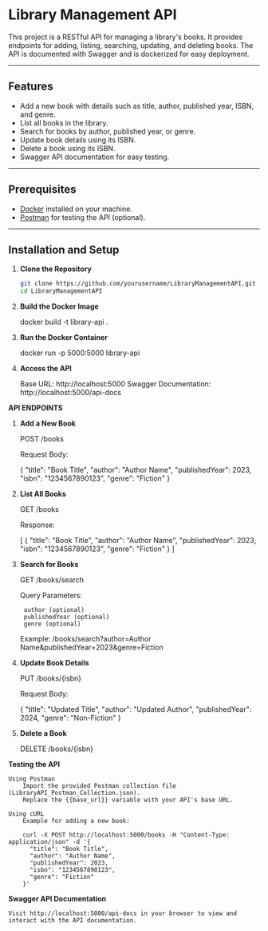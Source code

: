# Library Management API

This project is a RESTful API for managing a library's books. It provides endpoints for adding, listing, searching, updating, and deleting books. The API is documented with Swagger and is dockerized for easy deployment.

---

## Features

- Add a new book with details such as title, author, published year, ISBN, and genre.
- List all books in the library.
- Search for books by author, published year, or genre.
- Update book details using its ISBN.
- Delete a book using its ISBN.
- Swagger API documentation for easy testing.

---

## Prerequisites

- [Docker](https://www.docker.com/) installed on your machine.
- [Postman](https://www.postman.com/) for testing the API (optional).

---

## Installation and Setup

1. **Clone the Repository**

   ```bash
   git clone https://github.com/yourusername/LibraryManagementAPI.git
   cd LibraryManagementAPI

2. **Build the Docker Image**

    docker build -t library-api .

3.  **Run the Docker Container**

    docker run -p 5000:5000 library-api

4. **Access the API**

    Base URL: http://localhost:5000
    Swagger Documentation: http://localhost:5000/api-docs


**API ENDPOINTS**

1. **Add a New Book**

    POST /books

    Request Body:

    {
    "title": "Book Title",
    "author": "Author Name",
    "publishedYear": 2023,
    "isbn": "1234567890123",
    "genre": "Fiction"
    }

2. **List All Books**

    GET /books

    Response:

    [
    {
        "title": "Book Title",
        "author": "Author Name",
        "publishedYear": 2023,
        "isbn": "1234567890123",
        "genre": "Fiction"
    }
    ]

3. **Search for Books**

    GET /books/search

    Query Parameters:

        author (optional)
        publishedYear (optional)
        genre (optional)

    Example: /books/search?author=Author Name&publishedYear=2023&genre=Fiction

4. **Update Book Details**

    PUT /books/{isbn}

    Request Body:

    {
    "title": "Updated Title",
    "author": "Updated Author",
    "publishedYear": 2024,
    "genre": "Non-Fiction"
    }

5. **Delete a Book**

    DELETE /books/{isbn}


**Testing the API**

    Using Postman
        Import the provided Postman collection file (LibraryAPI_Postman_Collection.json).
        Replace the {{base_url}} variable with your API's base URL.

    Using cURL
        Example for adding a new book:

        curl -X POST http://localhost:5000/books -H "Content-Type: application/json" -d '{
          "title": "Book Title",
          "author": "Author Name",
          "publishedYear": 2023,
          "isbn": "1234567890123",
          "genre": "Fiction"
        }'

**Swagger API Documentation**

    Visit http://localhost:5000/api-docs in your browser to view and interact with the API documentation.